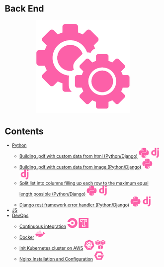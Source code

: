 # Back End

<p align="center">
  <img src="./assets/backend.svg" width="300" style="background-color:white">
</p>

# Contents
- [Python](./python/README.md)
  - [Building .pdf with custom data from html (Python/Django)](./python/building_pdf_from_html_python.md) ![Python](./../assets/icons/python.svg) ![Django](./../assets/icons/django.svg)
  - [Building .pdf with custom data from image (Python/Django)](./python/building_pdf_from_image_python.md) ![Python](./../assets/icons/python.svg) ![Django](./../assets/icons/django.svg)
  - [Split list into columns filling up each row to the maximum equal length possible (Python/Django)](./python/split_list_into_columns.md) ![Python](./../assets/icons/python.svg) ![Django](./../assets/icons/django.svg)
  - [Django rest framework error handler (Python/Django)](python/djnago_rest_framework_error_handler.md) ![Python](./../assets/icons/python.svg) ![Django](./../assets/icons/django.svg)
- [JS](./js/README.md)
- [DevOps](./devops/README.md)
  - [Continuous integration](./devops/continuous_integration.md) ![CircleCI](./../assets/icons/circle.svg) ![Travis](./../assets/icons/travis.svg)
  - [Docker](devops/docker.md) ![Docker](./../assets/icons/docker.svg)
  - [Init Kubernetes cluster on AWS](./devops/init_kubernetes_cluster_aws.md) ![Kubernetes](./../assets/icons/kubernetes.svg) ![AWS](./../assets/icons/aws.svg)
  - [Nginx Installation and Configuration](./devops/nginx.md) ![Nginx](./../assets/icons/nginx.svg)

